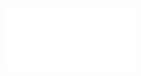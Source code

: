 ![Final Report PDF. See docs/FINAL-REPORT.pdf if it isn't rendered correctly here.](./docs/FINAL-REPORT.pdf)
